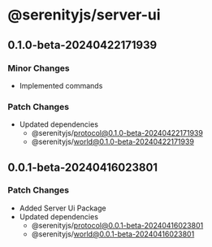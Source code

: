 # @serenityjs/server-ui

## 0.1.0-beta-20240422171939

### Minor Changes

- Implemented commands

### Patch Changes

- Updated dependencies
  - @serenityjs/protocol@0.1.0-beta-20240422171939
  - @serenityjs/world@0.1.0-beta-20240422171939

## 0.0.1-beta-20240416023801

### Patch Changes

- Added Server Ui Package
- Updated dependencies
  - @serenityjs/protocol@0.0.1-beta-20240416023801
  - @serenityjs/world@0.0.1-beta-20240416023801
